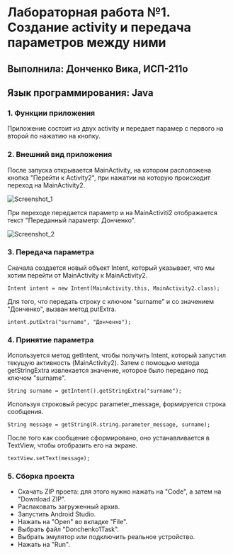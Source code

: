 # Лабораторная работа №1. Создание activity и передача параметров между ними
## Выполнила: Донченко Вика, ИСП-211о
## Язык программирования: Java
### 1. Функции приложения
   Приложение состоит из двух activity и передает парамер с первого на второй по нажатию на кнопку.
### 2. Внешний вид приложения
   После запуска открывается MainActivity, на котором расположена кнопка "Перейти к Activity2", при нажатии на которую происходит переход на MainActivity2.
   
   ![Screenshot_1](https://github.com/user-attachments/assets/6b11e9a0-0b4f-4f34-ab8b-b426359471d0)

   При переходе передается параметр и на MainActiviti2 отображается текст "Переданный параметр: Донченко".
   
   ![Screenshot_2](https://github.com/user-attachments/assets/1b0b0209-48bf-4ce3-9593-cc313c9d38be)
   
### 3. Передача параметра
   Сначала создается новый объект Intent, который указывает, что мы хотим перейти от MainActivity к MainActivity2.
   
   `Intent intent = new Intent(MainActivity.this, MainActivity2.class);`
   
   Для того, что передать строку с ключом "surname" и со значением "Донченко", вызван метод putExtra.
   
   `intent.putExtra("surname", "Донченко");`
### 4. Принятие параметра
   Используется метод getIntent, чтобы получить Intent, который запустил текущую активность (MainActivity2). Затем с помощью метода getStringExtra извлекается значение, которое было передано под ключом "surname".
   
   `String surname = getIntent().getStringExtra("surname");`
   
   Используя строковый ресурс parameter_message, формируется строка сообщения.
   
   `String message = getString(R.string.parameter_message, surname);`
   
   После того как сообщение сформировано, оно устанавливается в TextView, чтобы отобразить его на экране.
   
   `textView.setText(message);`
   
### 5. Сборка проекта
- Скачать ZIP проета: для этого нужно нажать на "Code", а затем на "Download ZIP".
- Распаковать загруженный архив.
- Запустить Android Studio.
- Нажать на "Open" во вкладке "File".
- Выбрать файл "Donchenko1Task".
- Выбрать эмулятор или подключить реальное устройство.
- Нажать на "Run".

